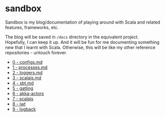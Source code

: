 # sandbox

Sandbox is my blog/documentation of playing around with Scala and related
features, frameworks, etc.

The blog will be saved in `/docs` directory in the equivalent project.
Hopefully, I can keep it up. And it will be fun for me documenting something new
that I learnt with Scala. Otherwise, this will be like my other reference
repositories - untouch forever.

- [0 - configs.md](https://github.com/kasonchan/sandbox/blob/master/initials/docs/0%20-%20configs.md)
- [1 - processes.md](https://github.com/kasonchan/sandbox/blob/master/initials/docs/1%20-%20processes.md)
- [2 - loggers.md](https://github.com/kasonchan/sandbox/blob/master/initials/docs/2%20-%20loggers.md)
- [3 - scalajs.md](https://github.com/kasonchan/sandbox/blob/master/initials/docs/3%20-%20scalajs.md)
- [4 - sbt.md](https://github.com/kasonchan/sandbox/blob/master/initials/docs/4%20-%20sbt.md)
- [5 - gatling](https://github.com/kasonchan/sandbox/tree/master/gatling)
- [6 - akka-actors](https://github.com/kasonchan/sandbox/tree/master/akka-actors)
- [7 - scalajs](https://github.com/kasonchan/sandbox/tree/master/scalajs)
- [8 - jwt](https://github.com/kasonchan/sandbox/tree/master/jwt)
- [9 - logback](https://github.com/kasonchan/sandbox/tree/master/logback)
